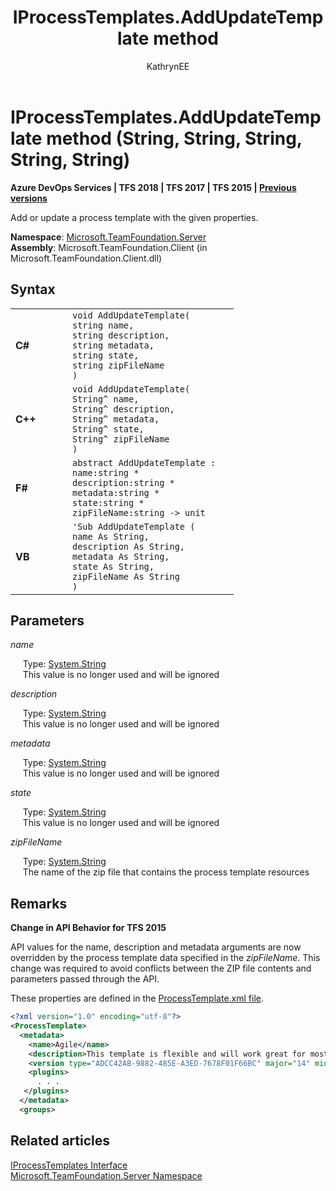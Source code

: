﻿---
title: IProcessTemplates.AddUpdateTemplate method
titleSuffix: Azure DevOps & TFS
description: Syntax and usage for the IProcessTemplates.AddUpdateTemplate method to add or update a process template when working with Azure DevOps Services or Team Foundation Server (TFS)
ms.technology: devops-agile
ms.assetid: d99e9d10-9629-4782-9c2c-3b5fdf2550a6
ms.author: kaelli
author: KathrynEE
ms.topic: reference
ms.date: 08/04/2016
---

# IProcessTemplates.AddUpdateTemplate method (String, String, String, String, String)

**Azure DevOps Services | TFS 2018 | TFS 2017 | TFS 2015 | [Previous versions](</previous-versions/visualstudio/visual-studio-2013/bb137716(v=vs.120)>)**

Add or update a process template with the given properties.

**Namespace**: [Microsoft.TeamFoundation.Server](<https://msdn.microsoft.com/library/microsoft.teamfoundation.server(v=vs.120).aspx>)  
**Assembly**: Microsoft.TeamFoundation.Client (in Microsoft.TeamFoundation.Client.dll)

## Syntax

<table>
<tr>
<td width="75px"> 
<h4>C#</h4>
</td>
<td width="250px">
<code>void AddUpdateTemplate(</code><br/><code>string name,</code><br/><code>string description,</code><br/><code>string metadata,</code><br/><code>string state,</code><br/><code>string zipFileName</code><br/><code>)</code>
</td>
</tr>

<tr>
<td> 
<h4>C++</h4>
</td>
<td>
<code>void AddUpdateTemplate(</code><br/><code>String^ name,</code><br/><code>String^ description,</code><br/><code>String^ metadata,</code><br/><code>String^ state,</code><br/><code>String^ zipFileName</code><br/><code>)</code>
</td>
</tr>

<tr>
<td> 
<h4>F#</h4>
</td>
<td>
<code>abstract AddUpdateTemplate :</code><br/><code>name:string *</code><br/><code>description:string *</code><br/><code>metadata:string *</code><br/><code>state:string *</code><br/><code>zipFileName:string -&gt; unit</code>
</td>
</tr>

<tr>
<td> 
<h4>VB</h4>
</td>
<td>
<code>&#39;Sub AddUpdateTemplate (</code><br/><code>name As String,</code><br/><code>description As String,</code><br/><code>metadata As String,</code><br/><code>state As String,</code><br/><code>zipFileName As String</code><br/><code>)</code>
</td>
</tr>
</table>

## Parameters

_name_

&#160;&#160;&#160;&#160;&#160;Type: [System.String](https://msdn.microsoft.com/library/system.string.aspx)  
&#160;&#160;&#160;&#160;&#160;This value is no longer used and will be ignored

_description_

&#160;&#160;&#160;&#160;&#160;Type: [System.String](https://msdn.microsoft.com/library/system.string.aspx)  
&#160;&#160;&#160;&#160;&#160;This value is no longer used and will be ignored

_metadata_

&#160;&#160;&#160;&#160;&#160;Type: [System.String](https://msdn.microsoft.com/library/system.string.aspx)  
&#160;&#160;&#160;&#160;&#160;This value is no longer used and will be ignored

_state_

&#160;&#160;&#160;&#160;&#160;Type: [System.String](https://msdn.microsoft.com/library/system.string.aspx)  
&#160;&#160;&#160;&#160;&#160;This value is no longer used and will be ignored

_zipFileName_

&#160;&#160;&#160;&#160;&#160;Type: [System.String](https://msdn.microsoft.com/library/system.string.aspx)  
&#160;&#160;&#160;&#160;&#160;The name of the zip file that contains the process template resources

## Remarks

**Change in API Behavior for TFS 2015**

API values for the name, description and metadata arguments are now overridden by the process template data specified in the _zipFileName_. This change was required to avoid conflicts between the ZIP file contents and parameters passed through the API.

These properties are defined in the [ProcessTemplate.xml file](https://msdn.microsoft.com/library/aa395261.aspx).

```xml
<?xml version="1.0" encoding="utf-8"?>
<ProcessTemplate>
  <metadata>
    <name>Agile</name>
    <description>This template is flexible and will work great for most teams using Agile planning methods, including those practicing Scrum.</description>
    <version type="ADCC42AB-9882-485E-A3ED-7678F01F66BC" major="14" minor="1" />
    <plugins>
      . . .
   </plugins>
  </metadata>
  <groups>
```

## Related articles

[IProcessTemplates Interface](https://msdn.microsoft.com/library/microsoft.teamfoundation.server.iprocesstemplates.aspx)  
[Microsoft.TeamFoundation.Server Namespace](https://msdn.microsoft.com/library/microsoft.teamfoundation.server.aspx)
